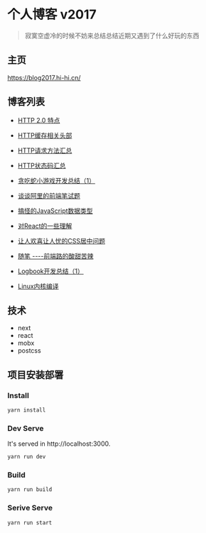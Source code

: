 # 个人博客 v2017

> 寂寞空虚冷的时候不妨来总结总结近期又遇到了什么好玩的东西

## 主页

https://blog2017.hi-hi.cn/

## 博客列表

- [HTTP 2.0 特点][1]

- [HTTP缓存相关头部][2]

- [HTTP请求方法汇总][3]

- [HTTP状态码汇总][4]

- [贪吃蛇小游戏开发总结（1）][5]

- [谈谈阿里的前端笔试题][6]

- [搞怪的JavaScript数据类型][7]

- [对React的一些理解][8]

- [让人欢喜让人忧的CSS居中问题][9]

- [随笔 ----前端路的酸甜苦辣][10]

- [Logbook开发总结（1）][11]

- [Linux内核编译][12]


  [1]: https://github.com/caohuilin/Blog2017/blob/master/static/constant/articl11.md
  [2]: https://github.com/caohuilin/Blog2017/blob/master/static/constant/articl10.md
  [3]: https://github.com/caohuilin/Blog2017/blob/master/static/constant/articl9.md
  [4]: https://github.com/caohuilin/Blog2017/blob/master/static/constant/articl8.md
  [5]: https://github.com/caohuilin/Blog2017/blob/master/static/constant/articl7.md
  [6]: https://github.com/caohuilin/Blog2017/blob/master/static/constant/articl6.md
  [7]: https://github.com/caohuilin/Blog2017/blob/master/static/constant/articl5.md
  [8]: https://github.com/caohuilin/Blog2017/blob/master/static/constant/articl4.md
  [9]: https://github.com/caohuilin/Blog2017/blob/master/static/constant/articl3.md
  [10]: https://github.com/caohuilin/Blog2017/blob/master/static/constant/articl2.md
  [11]: https://github.com/caohuilin/Blog2017/blob/master/static/constant/articl1.md
  [12]: https://github.com/caohuilin/Blog2017/blob/master/static/constant/articl0.md
  

## 技术

- next
- react
- mobx
- postcss

## 项目安装部署

### Install

```bash
yarn install
```

### Dev Serve

It's served in http://localhost:3000.

```bash
yarn run dev
```

### Build

```bash
yarn run build
```

### Serive Serve

```bash
yarn run start
```
